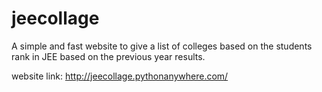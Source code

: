 # jeecollage

A simple and fast website to give a list of colleges based on the students rank in JEE based on the previous year results.


website link: http://jeecollage.pythonanywhere.com/
